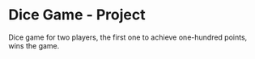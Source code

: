 # Dice Game - Project

Dice game for two players, the first one to achieve one-hundred points, wins the game.
